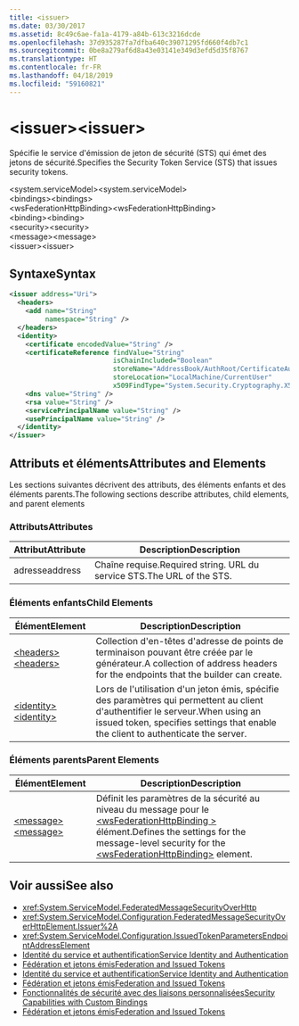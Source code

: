 ```yaml
---
title: <issuer>
ms.date: 03/30/2017
ms.assetid: 8c49c6ae-fa1a-4179-a84b-613c3216dcde
ms.openlocfilehash: 37d935287fa7dfba640c39071295fd660f4db7c1
ms.sourcegitcommit: 0be8a279af6d8a43e03141e349d3efd5d35f8767
ms.translationtype: HT
ms.contentlocale: fr-FR
ms.lasthandoff: 04/18/2019
ms.locfileid: "59160821"
---
```

# <a name="issuer"></a><span data-ttu-id="ebed1-101">\<issuer></span><span class="sxs-lookup"><span data-stu-id="ebed1-101">\<issuer></span></span>
<span data-ttu-id="ebed1-102">Spécifie le service d'émission de jeton de sécurité (STS) qui émet des jetons de sécurité.</span><span class="sxs-lookup"><span data-stu-id="ebed1-102">Specifies the Security Token Service (STS) that issues security tokens.</span></span>  
  
 <span data-ttu-id="ebed1-103">\<system.serviceModel></span><span class="sxs-lookup"><span data-stu-id="ebed1-103">\<system.serviceModel></span></span>  
<span data-ttu-id="ebed1-104">\<bindings></span><span class="sxs-lookup"><span data-stu-id="ebed1-104">\<bindings></span></span>  
<span data-ttu-id="ebed1-105">\<wsFederationHttpBinding></span><span class="sxs-lookup"><span data-stu-id="ebed1-105">\<wsFederationHttpBinding></span></span>  
<span data-ttu-id="ebed1-106">\<binding></span><span class="sxs-lookup"><span data-stu-id="ebed1-106">\<binding></span></span>  
<span data-ttu-id="ebed1-107">\<security></span><span class="sxs-lookup"><span data-stu-id="ebed1-107">\<security></span></span>  
<span data-ttu-id="ebed1-108">\<message></span><span class="sxs-lookup"><span data-stu-id="ebed1-108">\<message></span></span>  
<span data-ttu-id="ebed1-109">\<issuer></span><span class="sxs-lookup"><span data-stu-id="ebed1-109">\<issuer></span></span>  
  
## <a name="syntax"></a><span data-ttu-id="ebed1-110">Syntaxe</span><span class="sxs-lookup"><span data-stu-id="ebed1-110">Syntax</span></span>  
  
```xml  
<issuer address="Uri">
  <headers>
    <add name="String"
         namespace="String" />
  </headers>
  <identity>
    <certificate encodedValue="String" />
    <certificateReference findValue="String"
                          isChainIncluded="Boolean"
                          storeName="AddressBook/AuthRoot/CertificateAuthority/Disallowed/My/Root/TrustedPeople/TrustedPublisher"
                          storeLocation="LocalMachine/CurrentUser"
                          x509FindType="System.Security.Cryptography.X509certificates.X509findtype" />
    <dns value="String" />
    <rsa value="String" />
    <servicePrincipalName value="String" />
    <usePrincipalName value="String" />
  </identity>
</issuer>
```  
  
## <a name="attributes-and-elements"></a><span data-ttu-id="ebed1-111">Attributs et éléments</span><span class="sxs-lookup"><span data-stu-id="ebed1-111">Attributes and Elements</span></span>  
 <span data-ttu-id="ebed1-112">Les sections suivantes décrivent des attributs, des éléments enfants et des éléments parents.</span><span class="sxs-lookup"><span data-stu-id="ebed1-112">The following sections describe attributes, child elements, and parent elements</span></span>  
  
### <a name="attributes"></a><span data-ttu-id="ebed1-113">Attributs</span><span class="sxs-lookup"><span data-stu-id="ebed1-113">Attributes</span></span>  
  
|<span data-ttu-id="ebed1-114">Attribut</span><span class="sxs-lookup"><span data-stu-id="ebed1-114">Attribute</span></span>|<span data-ttu-id="ebed1-115">Description</span><span class="sxs-lookup"><span data-stu-id="ebed1-115">Description</span></span>|  
|---------------|-----------------|  
|<span data-ttu-id="ebed1-116">adresse</span><span class="sxs-lookup"><span data-stu-id="ebed1-116">address</span></span>|<span data-ttu-id="ebed1-117">Chaîne requise.</span><span class="sxs-lookup"><span data-stu-id="ebed1-117">Required string.</span></span> <span data-ttu-id="ebed1-118">URL du service STS.</span><span class="sxs-lookup"><span data-stu-id="ebed1-118">The URL of the STS.</span></span>|  
  
### <a name="child-elements"></a><span data-ttu-id="ebed1-119">Éléments enfants</span><span class="sxs-lookup"><span data-stu-id="ebed1-119">Child Elements</span></span>  
  
|<span data-ttu-id="ebed1-120">Élément</span><span class="sxs-lookup"><span data-stu-id="ebed1-120">Element</span></span>|<span data-ttu-id="ebed1-121">Description</span><span class="sxs-lookup"><span data-stu-id="ebed1-121">Description</span></span>|  
|-------------|-----------------|  
|[<span data-ttu-id="ebed1-122">\<headers></span><span class="sxs-lookup"><span data-stu-id="ebed1-122">\<headers></span></span>](../../../../../docs/framework/configure-apps/file-schema/wcf/headers-element.md)|<span data-ttu-id="ebed1-123">Collection d'en-têtes d'adresse de points de terminaison pouvant être créée par le générateur.</span><span class="sxs-lookup"><span data-stu-id="ebed1-123">A collection of address headers for the endpoints that the builder can create.</span></span>|  
|[<span data-ttu-id="ebed1-124">\<identity></span><span class="sxs-lookup"><span data-stu-id="ebed1-124">\<identity></span></span>](../../../../../docs/framework/configure-apps/file-schema/wcf/identity.md)|<span data-ttu-id="ebed1-125">Lors de l'utilisation d'un jeton émis, spécifie des paramètres qui permettent au client d'authentifier le serveur.</span><span class="sxs-lookup"><span data-stu-id="ebed1-125">When using an issued token, specifies settings that enable the client to authenticate the server.</span></span>|  
  
### <a name="parent-elements"></a><span data-ttu-id="ebed1-126">Éléments parents</span><span class="sxs-lookup"><span data-stu-id="ebed1-126">Parent Elements</span></span>  
  
|<span data-ttu-id="ebed1-127">Élément</span><span class="sxs-lookup"><span data-stu-id="ebed1-127">Element</span></span>|<span data-ttu-id="ebed1-128">Description</span><span class="sxs-lookup"><span data-stu-id="ebed1-128">Description</span></span>|  
|-------------|-----------------|  
|[<span data-ttu-id="ebed1-129">\<message></span><span class="sxs-lookup"><span data-stu-id="ebed1-129">\<message></span></span>](../../../../../docs/framework/configure-apps/file-schema/wcf/message-element-of-wsfederationhttpbinding.md)|<span data-ttu-id="ebed1-130">Définit les paramètres de la sécurité au niveau du message pour le [ \<wsFederationHttpBinding >](../../../../../docs/framework/configure-apps/file-schema/wcf/wsfederationhttpbinding.md) élément.</span><span class="sxs-lookup"><span data-stu-id="ebed1-130">Defines the settings for the message-level security for the [\<wsFederationHttpBinding>](../../../../../docs/framework/configure-apps/file-schema/wcf/wsfederationhttpbinding.md) element.</span></span>|  
  
## <a name="see-also"></a><span data-ttu-id="ebed1-131">Voir aussi</span><span class="sxs-lookup"><span data-stu-id="ebed1-131">See also</span></span>

- <xref:System.ServiceModel.FederatedMessageSecurityOverHttp>
- <xref:System.ServiceModel.Configuration.FederatedMessageSecurityOverHttpElement.Issuer%2A>
- <xref:System.ServiceModel.Configuration.IssuedTokenParametersEndpointAddressElement>
- [<span data-ttu-id="ebed1-132">Identité du service et authentification</span><span class="sxs-lookup"><span data-stu-id="ebed1-132">Service Identity and Authentication</span></span>](../../../../../docs/framework/wcf/feature-details/service-identity-and-authentication.md)
- [<span data-ttu-id="ebed1-133">Fédération et jetons émis</span><span class="sxs-lookup"><span data-stu-id="ebed1-133">Federation and Issued Tokens</span></span>](../../../../../docs/framework/wcf/feature-details/federation-and-issued-tokens.md)
- [<span data-ttu-id="ebed1-134">Identité du service et authentification</span><span class="sxs-lookup"><span data-stu-id="ebed1-134">Service Identity and Authentication</span></span>](../../../../../docs/framework/wcf/feature-details/service-identity-and-authentication.md)
- [<span data-ttu-id="ebed1-135">Fédération et jetons émis</span><span class="sxs-lookup"><span data-stu-id="ebed1-135">Federation and Issued Tokens</span></span>](../../../../../docs/framework/wcf/feature-details/federation-and-issued-tokens.md)
- [<span data-ttu-id="ebed1-136">Fonctionnalités de sécurité avec des liaisons personnalisées</span><span class="sxs-lookup"><span data-stu-id="ebed1-136">Security Capabilities with Custom Bindings</span></span>](../../../../../docs/framework/wcf/feature-details/security-capabilities-with-custom-bindings.md)
- [<span data-ttu-id="ebed1-137">Fédération et jetons émis</span><span class="sxs-lookup"><span data-stu-id="ebed1-137">Federation and Issued Tokens</span></span>](../../../../../docs/framework/wcf/feature-details/federation-and-issued-tokens.md)
